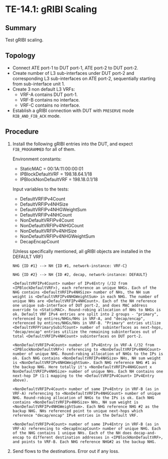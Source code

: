 # TE-14.1: gRIBI Scaling

## Summary

Test gRIBI scaling.

## Topology

*   Connect ATE port-1 to DUT port-1, ATE port-2 to DUT port-2.
*   Create <DefaultVRFIPv4NHCount> number of L3 sub-interfaces under DUT port-2
    and corresponding L3 sub-interfaces on ATE port-2, sequentially starting
    from sub-interface unit 1.
*   Create 3 non default L3 VRFs:
    *   VRF-A contains DUT port-1.
    *   VRF-B contains no interface.
    *   VRF-C contains no interface.
*   Establish a gRIBI connection with DUT with `PRESERVE` mode `RIB_AND_FIB_ACK`
    mode.

## Procedure

1.  Install the following gRIBI entries into the DUT, and expect
    `FIB_PROGRAMMED` for all of them.

    Environment constants:

    *   StaticMAC = 00:1A:11:00:00:01
    *   IPBlockDefaultVRF = 198.18.64.1/18
    *   IPBlockNonDefaultVRF = 198.18.0.1/18

    Input variables to the tests:

    *   DefaultVRFIPv4Count
    *   DefaultVRFIPv4NHSize
    *   DefaultVRFIPv4NHGWeightSum
    *   DefaultVRFIPv4NHCount
    *   NonDefaultVRFIPv4Count
    *   NonDefaultVRFIPv4NHGCount
    *   NonDefaultVRFIPv4NHSize
    *   NonDefaultVRFIPv4NHGWeightSum
    *   DecapEncapCount

    (Unless specifically mentioned, all gRIBI objects are installed in the
    DEFAULT VRF)

    ```text
    NHG {ID #1} --> NH {ID #1, network-instance: VRF-C}

    NHG {ID #2} --> NH {ID #2, decap, network-instance: DEFAULT}

    <DefaultVRFIPv4Count> number of IPv4Entry (/32 from <IPBlockDefaultVRF>), each reference an unique NHGs. Each of the NHG contains <DefaultVRFIPv4NHSize> number of NHs, the NH sum weight is <DefaultVRFIPv4NHGWeightSum> in each NHG. The number of unique NHs are <DefaultVRFIPv4NHCount>. Each of the NH reference one unique sub-interface of DUT port-2, and does MAC address override to <StaticMAC>. Round-robing allocation of NHs to NHGs is ok. Default VRF IPv4 entries are split into 2 groups - "primary", referenced by entires/NHGs/NHs in VRF-A, and "decap/encap", referenced by entires/NHGs/NHs in VRF-B. "Primary" entries utilize <DefaultVRFPrimarySubifCount> number of subinterfaces as next-hops, "decap/encap" entries utilize the remaining subinterfaces out of total <DefaultVRFIPv4NHCount> subinterfaces on DUT port-2.

    <NonDefaultVRFIPv4Count> number of IPv4Entry in VRF-A (/32 from <IPBlockNonDefaultVRF>) referencing to <NonDefaultVRFIPv4NHGCount> number of unique NHG. Round-robing allocation of NHGs to the IPs is ok. Each NHG contains <NonDefaultVRFIPv4NHSize> NHs, NH sum weight is <NonDefaultVRFIPv4NHGWeightSum>. Each NHG reference NHG #1 as the backup NHG. Here totally it's <NonDefaultVRFIPv4NHGCount x NonDefaultVRFIPv4NHSize> number of unique NHs. Each NH contains one next-hop IP (1:1 mapping to the <DefaultVRFIPv4Count> IPv4Entry above).

    <NonDefaultVRFIPv4Count> number of same IPv4Entry in VRF-B (as in VRF-A) referencing to <NonDefaultVRFIPv4NHGCount> number of unique NHG. Round-robing allocation of NHGs to the IPs is ok. Each NHG contains <NonDefaultVRFIPv4NHSize> NHs, NH sum weight is <NonDefaultVRFIPv4NHGWeightSum>. Each NHG reference NHG #2 as the backup NHG. NHs referenced point to unique next-hops which reference "decap/encap" IPv4 entries in the Default VRF.

    <NonDefaultVRFIPv4Count> number of same IPv4Entry in VRF-B (as in VRF-A) referencing to <DecapEncapCount> number of unique NHG. Each of the NHG contains 1 unique NHs. Each of the NH does decap-and-encap to different destination addresses in <IPBlockNonDefaultVRF>, and points to VRF-B. Each NHG reference NHG#2 as the backup NHG.
    ```

2.  Send flows to the <NonDefaultVRFIPv4Count> destinations. Error out if any
    loss.

